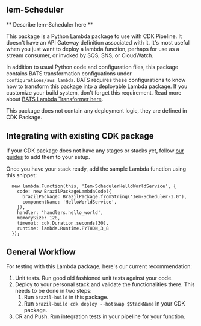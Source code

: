 ## Iem-Scheduler

** Describe Iem-Scheduler here **

This package is a Python Lambda package to use with CDK Pipeline. It doesn't have an API Gateway
definition associated with it. It's most useful when you just want to deploy a lambda function,
perhaps for use as a stream consumer, or invoked by SQS, SNS, or CloudWatch.

In addition to usual Python code and configuration files, this package contains BATS transformation
configuations under `configurations/aws_lambda`. BATS requires these configurations to know how to
transform this package into a deployable Lambda package. If you customize your build system, don't
forget this requirement. Read more about [BATS Lambda Transformer here](https://builderhub.corp.amazon.com/docs/bats/user-guide/transformers-lambda.html).

This package does not contain any deployment logic, they are defined in CDK Package.

## Integrating with existing CDK package

If your CDK package does not have any stages or stacks yet, follow [our guides](https://builderhub.corp.amazon.com/docs/native-aws/developer-guide/cdk-pipeline.html#application-stacks)
to add them to your setup.

Once you have your stack ready, add the sample Lambda function using this snippet:

```
  new lambda.Function(this, 'Iem-SchedulerHelloWorldService', {
    code: new BrazilPackageLambdaCode({
      brazilPackage: BrazilPackage.fromString('Iem-Scheduler-1.0'),
      componentName: 'HelloWorldService',
    }),
    handler: 'handlers.hello_world',
    memorySize: 128,
    timeout: cdk.Duration.seconds(30),
    runtime: lambda.Runtime.PYTHON_3_8
  });
```

## General Workflow

For testing with this Lambda package, here's our current recommendation:

1. Unit tests. Run good old fashioned unit tests against your code.
1. Deploy to your personal stack and validate the functionalities there. This needs to be done in two steps:
   1. Run `brazil-build` in this package.
   1. Run `brazil-build cdk deploy --hotswap $StackName` in your CDK package.
1. CR and Push. Run integration tests in your pipeline for your function.
